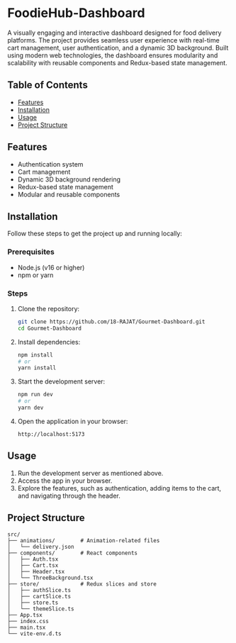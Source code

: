 # FoodieHub-Dashboard

A visually engaging and interactive dashboard designed for food delivery platforms. The project provides seamless user experience with real-time cart management, user authentication, and a dynamic 3D background. Built using modern web technologies, the dashboard ensures modularity and scalability with reusable components and Redux-based state management.

## Table of Contents
- [Features](#features)
- [Installation](#installation)
- [Usage](#usage)
- [Project Structure](#project-structure)

  

## Features
- Authentication system
- Cart management
- Dynamic 3D background rendering
- Redux-based state management
- Modular and reusable components

  

## Installation

Follow these steps to get the project up and running locally:

### Prerequisites
- Node.js (v16 or higher)
- npm or yarn

### Steps

1. Clone the repository:
   ```bash
   git clone https://github.com/18-RAJAT/Gourmet-Dashboard.git
   cd Gourmet-Dashboard
   ```

2. Install dependencies:
   ```bash
   npm install
   # or
   yarn install
   ```

3. Start the development server:
   ```bash
   npm run dev
   # or
   yarn dev
   ```

4. Open the application in your browser:
   ```
   http://localhost:5173
   ```


## Usage

1. Run the development server as mentioned above.
2. Access the app in your browser.
3. Explore the features, such as authentication, adding items to the cart, and navigating through the header.



## Project Structure

```plaintext
src/
├── animations/        # Animation-related files
│   └── delivery.json
├── components/        # React components
│   ├── Auth.tsx
│   ├── Cart.tsx
│   ├── Header.tsx
│   └── ThreeBackground.tsx
├── store/             # Redux slices and store
│   ├── authSlice.ts
│   ├── cartSlice.ts
│   ├── store.ts
│   └── themeSlice.ts
├── App.tsx            
├── index.css          
├── main.tsx           
└── vite-env.d.ts      


